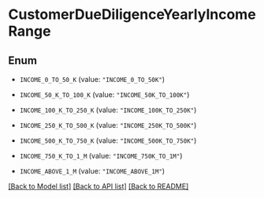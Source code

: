# CustomerDueDiligenceYearlyIncomeRange

## Enum


* `INCOME_0_TO_50_K` (value: `"INCOME_0_TO_50K"`)

* `INCOME_50_K_TO_100_K` (value: `"INCOME_50K_TO_100K"`)

* `INCOME_100_K_TO_250_K` (value: `"INCOME_100K_TO_250K"`)

* `INCOME_250_K_TO_500_K` (value: `"INCOME_250K_TO_500K"`)

* `INCOME_500_K_TO_750_K` (value: `"INCOME_500K_TO_750K"`)

* `INCOME_750_K_TO_1_M` (value: `"INCOME_750K_TO_1M"`)

* `INCOME_ABOVE_1_M` (value: `"INCOME_ABOVE_1M"`)


[[Back to Model list]](../README.md#documentation-for-models) [[Back to API list]](../README.md#documentation-for-api-endpoints) [[Back to README]](../README.md)


